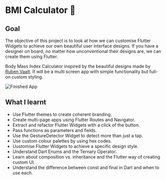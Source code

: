 # BMI Calculator 💪

## Goal

The objective of this project is to look at how we can customise Flutter Widgets to achieve our own beautiful user interface designs. If you have a designer on board, no matter how unconventional their designs are, we can create them using Flutter.


Body Mass Index Calculator inspired by the beautiful designs made by [Ruben Vaalt](https://dribbble.com/shots/4585382-Simple-BMI-Calculator). It will be a multi screen app with simple functionality but full-on custom styling.

![Finished App](https://github.com/londonappbrewery/Images/blob/master/bmi-calc-demo.gif)

## What I learnt

- Use Flutter themes to create coherent branding.
- Create multi-page apps using Flutter Routes and Navigator.
- Extract and refactor Flutter Widgets with a click of the button.
- Pass functions as parameters and fields.
- Use the GestureDetector Widget to detect more than just a tap.
- Use custom colour palettes by using hex codes.
- Uustomise Flutter Widgets to achieve a specific design style.
- Understand Dart Enums and the Ternary Operator.
- Learn about composition vs. inheritance and the Flutter way of creating custom UI.
- Understand the difference between const and final in Dart and when to use each.

